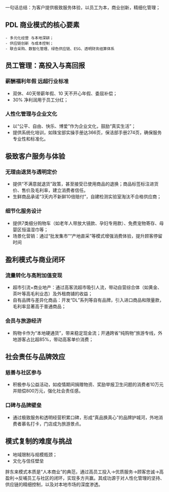 一句话总结：为客户提供极致服务体验，以员工为本，商业创新，精细化管理；

## PDL 商业模式的核心要素
	- 多元化经营 与本地深耕；
	- 供应链创新 与成本控制；
	- 联合采购、数智化管理、绿色供应链、ESG、透明财务结算体系

## 员工管理：高投入与高回报
### 薪酬福利年假 远超行业标准
- 双休、40天带薪年假、10 天不开心年假、委屈补偿；
- 30% 净利润用于员工分红；


### 人性化管理与企业文化
- 以“公平、自由、快乐、博爱”作为企业文化，鼓励“真实生活”；
- 提供系统化培训，如珠宝部实操手册达366页，保洁部手册274页，确保服务专业性和标准化。

## 极致客户服务与体验
### 无理由退货与透明定价
- 提供“不满意就退货”政策，甚至接受已使用商品的退换；商品标签标注进货价、售价及毛利率，建立消费者信任。
- 生鲜商品承诺“3天内不新鲜10倍赔付”，自建检测实验室淘汰不合格供应商；

### 细节化服务设计
- 提供7类细分购物车（如老年人带放大镜款、孕妇专用款）、免费宠物寄存、母婴区恒温湿巾等；
- 场景化营销：通过“批发集市”“产地直采”等模式增强消费体验，提升顾客停留时间

## 盈利模式与商业闭环
### 流量转化与高附加值变现
- 超市引流+商业地产：通过高客流超市吸引人流，带动自营综合体（如黄金、茶叶等高毛利业态）及外租商铺的收益；
- 自有品牌与差异化商品：开发“DL”系列等自有品牌，引入进口商品和限量款，毛利率显著高于普通商品；
### 会员与旅游经济
- 购物卡作为“本地硬通货”，带来稳定现金流；开通跨省“纯购物”旅游专线，外地游客占比超85%，带动高客单价消费；

## 社会责任与品牌效应
### 慈善与社区参与
- 积极参与公益活动，如疫情期间捐赠物资、奖励举报卫生问题的消费者10万元并赔偿800万元，强化社会责任感。
### 口碑与品牌壁垒
- 通过极致服务和透明经营积累口碑，形成“真品换真心”的品牌护城河，外地消费者慕名打卡，门店成为旅游景点。

## 模式复制的难度与挑战
- 地域限制与规模瓶颈；
- 文化与信任壁垒

胖东来模式本质是“人本商业”的典范，通过高员工投入→优质服务→顾客忠诚→高盈利→反哺员工与社区的闭环，实现多方共赢。其成功源于对人性化管理的坚持、供应链的精细控制，以及对本地市场的深度渗透。
